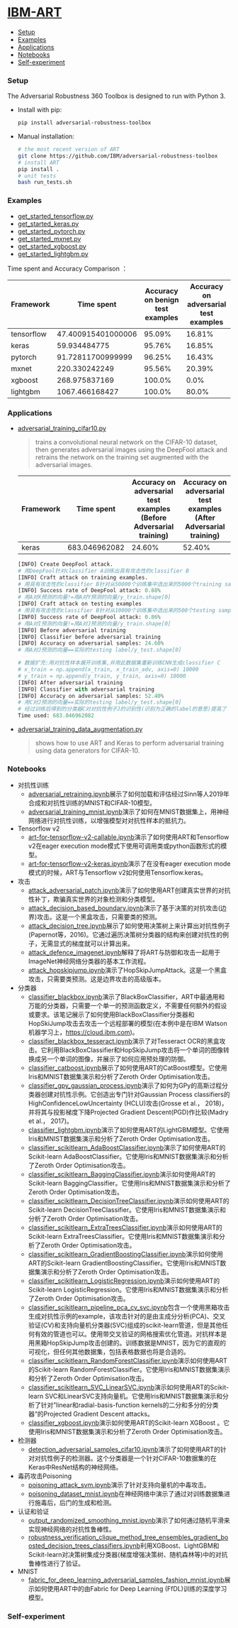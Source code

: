 # [IBM-ART](https://github.com/IBM/adversarial-robustness-toolbox)

- [Setup](#set-up)
- [Examples](#Examples)
- [Applications](#Applications)
- [Notebooks](#Notebooks)
- [Self-experiment](#Self-experiment)



### Setup <span id = "set-up">

The Adversarial Robustness 360 Toolbox is designed to run with Python 3.

- Install with pip:

  ```bash
  pip install adversarial-robustness-toolbox
  ```

- Manual installation:

  ```bash
  # the most recent version of ART
  git clone https://github.com/IBM/adversarial-robustness-toolbox
  # install ART
  pip install .
  # unit tests
  bash run_tests.sh
  ```


### Examples

- <a href = "./code/get_started_tensorflow.py">get_started_tensorflow.py</a>
- <a href = "./code/get_started_keras.py">get_started_keras.py</a>
- <a href = "./code/get_started_pytorch.py">get_started_pytorch.py</a>
- <a href = "./code/get_started_mxnet.py">get_started_mxnet.py</a>
- <a href = "./code/get_started_xgboost.py">get_started_xgboost.py</a>
- <a href = "./code/get_started_lightgbm.py">get_started_lightgbm.py</a>

Time spent and Accuracy Comparison ：

| Framework  | Time spent         | Accuracy on benign test examples | Accuracy on adversarial test examples |
| ---------- | ------------------ | -------------------------------- | ------------------------------------- |
| tensorflow | 47.400915401000006 | 95.09%                           | 16.81%                                |
| keras      | 59.934484775       | 95.76%                           | 16.85%                                |
| pytorch    | 91.72811700999999  | 96.25%                           | 16.43%                                |
| mxnet      | 220.330242249      | 95.56%                           | 20.39%                                |
| xgboost    | 268.975837169      | 100.0%                           | 0.0%                                  |
| lightgbm   | 1067.466168427     | 100.0%                           | 80.0%                                 |





### Applications

- <a href = "./code/adversarial_training_cifar10.py">adversarial_training_cifar10.py</a>

  > trains a convolutional neural network on the CIFAR-10 dataset, then generates adversarial images using the DeepFool attack and retrains the network on the training set augmented with the adversarial images.

  | Framework | Time spent    | Accuracy on adversarial test examples (Before Adversarial training) | Accuracy on adversarial test examples (After Adversarial training) |
  | --------- | ------------- | ------------------------------------------------------------ | ------------------------------------------------------------ |
  | keras     | 683.046962082 | 24.60%                                                       | 52.40%                                                       |

  ```python
  [INFO] Create DeepFool attack.
  # 用DeepFool针对classifier A训练出具有攻击性的classifier B
  [INFO] Craft attack on training examples.
  # 用具有攻击性的classifier B针对从50000个训练集中选出来的5000个training samples X生成5000个adversarial examples Y
  [INFO] Success rate of DeepFool attack: 0.88%
  # 用A对X预测的向量!=用A对Y预测的向量/y_train.shape[0]
  [INFO] Craft attack on testing examples
  # 用具有攻击性的classifier B针对从10000个训练集中选出来的500个testing samples I生成500个testing examples J
  [INFO] Success rate of DeepFool attack: 0.86%
  # 用A对I预测的向量!=用A对J预测的向量/y_train.shape[0]
  [INFO] Before adversarial training
  [INFO] Classifier before adversarial training
  [INFO] Accuracy on adversarial samples: 24.60%
  # 用A对J预测的向量==实际的testing label/y_test.shape[0]
  
  # 数据扩充:用对抗性样本展开训练集,并用此数据集重新训练CNN生成classifier C
  # x_train = np.append(x_train, x_train_adv, axis=0) 10000
  # y_train = np.append(y_train, y_train, axis=0) 10000
  [INFO] After adversarial training
  [INFO] Classifier with adversarial training
  [INFO] Accuracy on adversarial samples: 52.40%
  # 用C对J预测的向量==实际的testing label/y_test.shape[0]
  # 经过训练后得到的分类器C对对抗性例子J的识别性(识别为正确的label的意思)提高了
  Time used: 683.046962082
  ```

- <a href = "./code/adversarial_training_data_augmentation.py">adversarial_training_data_augmentation.py</a>

  > shows how to use ART and Keras to perform adversarial training using data generators for CIFAR-10.

### Notebooks

- 对抗性训练
  - [adversarial_retraining.ipynb](https://github.com/IBM/adversarial-robustness-toolbox/blob/master/notebooks/adversarial_retraining.ipynb)展示了如何加载和评估经过Sinn等人2019年合成和对抗性训练的MNIST和CIFAR-10模型。
  - [adversarial_training_mnist.ipynb](https://github.com/IBM/adversarial-robustness-toolbox/blob/master/notebooks/adversarial_training_mnist.ipynb)演示了如何在MNIST数据集上，用神经网络进行对抗性训练，以增强模型对对抗性样本的抵抗力。
- Tensorflow v2
  - [art-for-tensorflow-v2-callable.ipynb](https://github.com/IBM/adversarial-robustness-toolbox/blob/master/notebooks/art-for-tensorflow-v2-callable.ipynb)演示了如何使用ART和Tensorflow v2在eager execution mode模式下使用可调用类或python函数形式的模型。
  - [art-for-tensorflow-v2-keras.ipynb](https://github.com/IBM/adversarial-robustness-toolbox/blob/master/notebooks/art-for-tensorflow-v2-keras.ipynb)演示了在没有eager execution mode模式的时候，ART与Tensorflow v2如何使用Tensorflow.keras。
- 攻击
  - [attack_adversarial_patch.ipynb](https://github.com/IBM/adversarial-robustness-toolbox/blob/master/notebooks/attack_adversarial_patch.ipynb)演示了如何使用ART创建真实世界的对抗性补丁，欺骗真实世界的对象检测和分类模型。
  - [attack_decision_based_boundary.ipynb](https://github.com/IBM/adversarial-robustness-toolbox/blob/master/notebooks/attack_decision_based_boundary.ipynb)演示了基于决策的对抗攻击(边界)攻击。这是一个黑盒攻击，只需要类的预测。
  - [attack_decision_tree.ipynb](https://github.com/IBM/adversarial-robustness-toolbox/blob/master/notebooks/attack_decision_tree.ipynb)展示了如何使用决策树上来计算出对抗性例子(Papernot等，2016)。它通过遍历决策树分类器的结构来创建对抗性的例子，无需显式的梯度就可以计算出来。
  - [attack_defence_imagenet.ipynb](https://github.com/IBM/adversarial-robustness-toolbox/blob/master/notebooks/attack_defence_imagenet.ipynb)解释了将ART与防御和攻击一起用于ImageNet神经网络分类器的基本工作流程。
  - [attack_hopskipjump.ipynb](https://github.com/IBM/adversarial-robustness-toolbox/blob/master/notebooks/attack_hopskipjump.ipynb)演示了HopSkipJumpAttack。这是一个黑盒攻击，只需要类预测。这是边界攻击的高级版本。
- 分类器
  - [classifier_blackbox.ipynb](https://github.com/IBM/adversarial-robustness-toolbox/blob/master/notebooks/classifier_blackbox.ipynb)演示了BlackBoxClassifier，ART中最通用和万能的分类器，只需要一个单一的预测函数定义，不需要任何额外的假设或要求。该笔记展示了如何使用BlackBoxClassifier分类器和HopSkiJump攻击去攻击一个远程部署的模型(在本例中是在IBM Watson机器学习上，https://cloud.ibm.com)。
  - [classifier_blackbox_tesseract.ipynb](https://github.com/IBM/adversarial-robustness-toolbox/blob/master/notebooks/classifier_blackbox_tesseract.ipynb)演示了对Tesseract OCR的黑盒攻击。它利用BlackBoxClassifier和HopSkipJump攻击将一个单词的图像转换成另一个单词的图像，并展示了如何应用预处理的防御。
  - [classifier_catboost.ipynb](https://github.com/IBM/adversarial-robustness-toolbox/blob/master/notebooks/classifier_catboost.ipynb)展示了如何使用ART的CatBoost模型。它使用Iris和MNIST数据集演示和分析了Zeroth Order Optimisation攻击。
  - [classifier_gpy_gaussian_process.ipynb](https://github.com/IBM/adversarial-robustness-toolbox/blob/master/notebooks/classifier_gpy_gaussian_process.ipynb)演示了如何为GPy的高斯过程分类器创建对抗性示例。它创造出专门针对Gaussian Process classifiers的HighConfidenceLowUncertainty (HCLU)攻击(Grosse et al.， 2018)，并将其与投影梯度下降Projected Gradient Descent(PGD)作比较(Madry et al.， 2017)。
  - [classifier_lightgbm.ipynb](https://github.com/IBM/adversarial-robustness-toolbox/blob/master/notebooks/classifier_lightgbm.ipynb)演示了如何使用ART的LightGBM模型。它使用Iris和MNIST数据集演示和分析了Zeroth Order Optimisation攻击。
  - [classifier_scikitlearn_AdaBoostClassifier.ipynb](https://github.com/IBM/adversarial-robustness-toolbox/blob/master/notebooks/classifier_scikitlearn_AdaBoostClassifier.ipynb)演示了如何使用ART的Scikit-learn AdaBoostClassifier。它使用Iris和MNIST数据集演示和分析了Zeroth Order Optimisation攻击。
  - [classifier_scikitlearn_BaggingClassifier.ipynb](https://github.com/IBM/adversarial-robustness-toolbox/blob/master/notebooks/classifier_scikitlearn_BaggingClassifier.ipynb)演示如何使用ART的Scikit-learn BaggingClassifier。它使用Iris和MNIST数据集演示和分析了Zeroth Order Optimisation攻击。
  - [classifier_scikitlearn_DecisionTreeClassifier.ipynb](https://github.com/IBM/adversarial-robustness-toolbox/blob/master/notebooks/classifier_scikitlearn_DecisionTreeClassifier.ipynb)演示如何使用ART的Scikit-learn DecisionTreeClassifier。它使用Iris和MNIST数据集演示和分析了Zeroth Order Optimisation攻击。
  - [classifier_scikitlearn_ExtraTreesClassifier.ipynb](https://github.com/IBM/adversarial-robustness-toolbox/blob/master/notebooks/classifier_scikitlearn_ExtraTreesClassifier.ipynb)演示如何使用ART的Scikit-learn ExtraTreesClassifier。它使用Iris和MNIST数据集演示和分析了Zeroth Order Optimisation攻击。
  - [classifier_scikitlearn_GradientBoostingClassifier.ipynb](https://github.com/IBM/adversarial-robustness-toolbox/blob/master/notebooks/classifier_scikitlearn_GradientBoostingClassifier.ipynb)演示如何使用ART的Scikit-learn GradientBoostingClassifier。它使用Iris和MNIST数据集演示和分析了Zeroth Order Optimisation攻击。
  - [classifier_scikitlearn_LogisticRegression.ipynb](https://github.com/IBM/adversarial-robustness-toolbox/blob/master/notebooks/classifier_scikitlearn_LogisticRegression.ipynb)演示如何使用ART的Scikit-learn LogisticRegression。它使用Iris和MNIST数据集演示和分析了Zeroth Order Optimisation攻击。
  - [classifier_scikitlearn_pipeline_pca_cv_svc.ipynb](https://github.com/IBM/adversarial-robustness-toolbox/blob/master/notebooks/classifier_scikitlearn_pipeline_pca_cv_svc.ipynb)包含一个使用黑箱攻击生成对抗性示例的example，该攻击针对的是由主成分分析(PCA)、交叉验证(CV)和支持向量机分类器(SVC)组成的scikit-learn管道，但是其他任何有效的管道也可以。使用带交叉验证的网格搜索优化管道。对抗样本是用黑箱HopSkipJump攻击创建的。训练数据是MNIST，因为它的直观的可视化，但任何其他数据集，包括表格数据也将是合适的。
  - [classifier_scikitlearn_RandomForestClassifier.ipynb](https://github.com/IBM/adversarial-robustness-toolbox/blob/master/notebooks/classifier_scikitlearn_RandomForestClassifier.ipynb)演示如何使用ART的Scikit-learn RandomForestClassifier。它使用Iris和MNIST数据集演示和分析了Zeroth Order Optimisation攻击。
  - [classifier_scikitlearn_SVC_LinearSVC.ipynb](https://github.com/IBM/adversarial-robustness-toolbox/blob/master/notebooks/classifier_scikitlearn_SVC_LinearSVC.ipynb)演示如何使用ART的Scikit-learn SVC和LinearSVC支持向量机。它使用Iris和MNIST数据集演示和分析了针对”linear和radial-basis-function kernels的二分和多分的分类器“的Projected Gradient Descent attacks。
  - [classifier_xgboost.ipynb](https://github.com/IBM/adversarial-robustness-toolbox/blob/master/notebooks/classifier_xgboost.ipynb)演示如何使用ART的Scikit-learn XGBoost 。它使用Iris和MNIST数据集演示和分析了Zeroth Order Optimisation攻击。
- 检测器
  - [detection_adversarial_samples_cifar10.ipynb](https://github.com/IBM/adversarial-robustness-toolbox/blob/master/notebooks/detection_adversarial_samples_cifar10.ipynb)演示了如何使用ART的针对对抗性例子的检测器。这个分类器是一个针对CIFAR-10数据集的在Keras中ResNet结构的神经网络。
- 毒药攻击Poisoning
  - [poisoning_attack_svm.ipynb](https://github.com/IBM/adversarial-robustness-toolbox/blob/master/notebooks/poisoning_attack_svm.ipynb)演示了针对支持向量机的中毒攻击。
  - [poisoning_dataset_mnist.ipynb](https://github.com/IBM/adversarial-robustness-toolbox/blob/master/notebooks/poisoning_dataset_mnist.ipynb)在神经网络中演示了通过对训练数据集进行施毒后，后门的生成和检测。
- 认证和验证
  - [output_randomized_smoothing_mnist.ipynb](https://github.com/IBM/adversarial-robustness-toolbox/blob/master/notebooks/output_randomized_smoothing_mnist.ipynb)演示了如何通过随机平滑来实现神经网络的对抗性鲁棒性。
  - [robustness_verification_clique_method_tree_ensembles_gradient_boosted_decision_trees_classifiers.ipynb](https://github.com/IBM/adversarial-robustness-toolbox/blob/master/notebooks/robustness_verification_clique_method_tree_ensembles_gradient_boosted_decision_trees_classifiers.ipynb)利用XGBoost、LightGBM和Scikit-learn对决策树集成分类器(梯度增强决策树、随机森林等)中的对抗鲁棒性进行了验证。
- MNIST
  - [fabric_for_deep_learning_adversarial_samples_fashion_mnist.ipynb](https://github.com/IBM/adversarial-robustness-toolbox/blob/master/notebooks/fabric_for_deep_learning_adversarial_samples_fashion_mnist.ipynb)展示如何使用ART中的由Fabric for Deep Learning (FfDL)训练的深度学习模型。

### Self-experiment



















